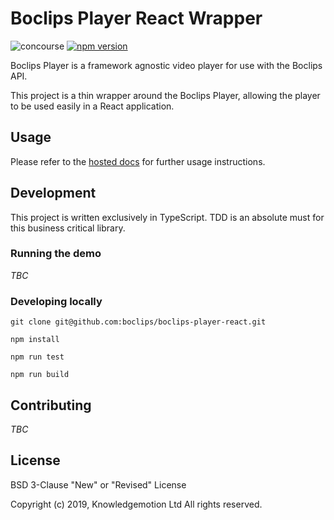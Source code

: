 # Boclips Player React Wrapper

![concourse](https://concourse.devboclips.net/api/v1/teams/main/pipelines/boclips-player-react/jobs/build/badge) [![npm version](https://badge.fury.io/js/boclips-player-react.svg)](https://www.npmjs.com/package/boclips-player-react)

Boclips Player is a framework agnostic video player for use with the Boclips API.

This project is a thin wrapper around the Boclips Player, allowing the player to be used easily in a React application.

## Usage
Please refer to the [hosted docs](https://docs.boclips.com) for further usage instructions.

## Development

This project is written exclusively in TypeScript. TDD is an absolute must for this business critical library.

### Running the demo

_TBC_

### Developing locally

```
git clone git@github.com:boclips/boclips-player-react.git
```
```
npm install
```
```
npm run test
```
```
npm run build
```

## Contributing

_TBC_

## License

BSD 3-Clause "New" or "Revised" License

Copyright (c) 2019, Knowledgemotion Ltd All rights reserved.